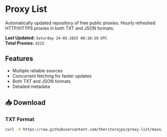 # Proxy List

Automatically updated repository of free public proxies. Hourly refreshed HTTP/HTTPS proxies in both TXT and JSON formats.

**Last Updated:** `Saturday 24-05-2025 08:10:39 UTC`  
**Total Proxies:** `4215`

## Features
- Multiple reliable sources
- Concurrent fetching for faster updates
- Both TXT and JSON formats
- Detailed metadata

## 📥 Download

### TXT Format
```bash
curl -O https://raw.githubusercontent.com/theriturajps/proxy-list/main/proxies.txt